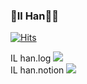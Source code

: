<section style="display:flex">
<section>

### 🐣Il Han👨‍💻 


[![Hits](https://hits.seeyoufarm.com/api/count/incr/badge.svg?url=https%3A%2F%2Fgithub.com%2FSecrethan&count_bg=%23555555&title_bg=%23555555&icon=github.svg&icon_color=%23E7E7E7&title=GitHub&edge_flat=false)](https://hits.seeyoufarm.com)

<div>
IL han.log <a href="https://velog.io/@rladlfgks422"><img src="https://img.shields.io/badge/Velog-3DDC84?style=flat-square&logo=Blogger&logoColor=white"/></a>
</div>
<div>
IL han.notion <a href="https://www.notion.so/41e56cdcebab457a9047b3aa6a787eac"><img src="https://img.shields.io/badge/Notion-FFCA28?style=flat-square&logo=notion&logoColor=white"/></a>
</div>
</section>
<section>
</section>
</section>                   
                   



<!--
**Secrethan/Secrethan** is a ✨ _special_ ✨ repository because its `README.md` (this file) appears on your GitHub profile.

Here are some ideas to get you started:

- 🔭 I’m currently working on ...
- 🌱 I’m currently learning ...
- 👯 I’m looking to collaborate on ...
- 🤔 I’m looking for help with ...
- 💬 Ask me about ...
- 📫 How to reach me: ...
- 😄 Pronouns: ...
- ⚡ Fun fact: ...
-->
